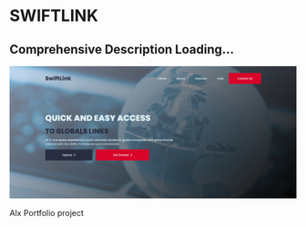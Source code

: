 <!-- @format -->

# SWIFTLINK

## Comprehensive Description Loading...

![SwiftLink MVP](/images/SwiftyLink-Mvp.jpg?raw=true 'SwiftLink MvP')

<p>Alx Portfolio project</p>
